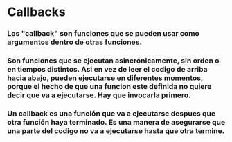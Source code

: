 # Callbacks

### Los "callback" son funciones que se pueden usar como argumentos dentro de otras funciones. 
### Son funciones que se ejecutan asincrónicamente, sin orden o en tiempos distintos. Asi en vez de leer el codigo de arriba hacia abajo, pueden ejecutarse en diferentes momentos, porque el hecho de que una funcion este definida no quiere decir que va a ejecutarse. Hay que invocarla primero.
### Un callback es una función que va a ejecutarse despues que otra función haya terminado. Es una manera de asegurarse que una parte del codigo no va a ejecutarse hasta que otra termine.


